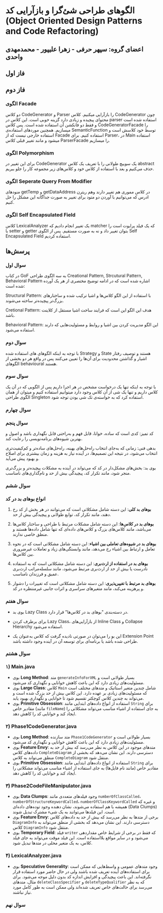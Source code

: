 # الگوهای طراحی شئ‌گرا و بازآرایی کد (Object Oriented Design Patterns and Code Refactoring)
## اعضای گروه: سپهر حرفی - زهرا علیپور - محمدمهدی واحدی

## فاز اول

## فاز دوم
### الگوی Facade 
دو کلاس CodeGenerator و Parser را بازآرایی میکنیم. کلاس CodeGenerator چون محتوای پیچیده و زیادی دارد گزینه خوبی است. این کلاس در parser استفاده شده است و فقط دو فانکشن آن استفاده شده است. پس کلاس CodeGeneratorFacade را میسازیم. همچنین موردهای استفاده‌ی SemanticFunction توسط خود کلاسش است و استفاده خارجی نیست که از Facade استفاده کنیم. برای Parser، در Main استفاده میشود و مانند تغییر قبلی کلاس ParserFacade را میسازیم.

### الگوی Polymorphism
برای این تغییر در CodeGenerator یک سوییچ طولانی  را با تعریف یک کلاس abstract حذف می‌کنیم و بعد با استفاده از کلاس خود و کلاس‌های زیر مجموعه  کار را جلو ببریم.

### الگوی Seperate Query From Modifier
منودهای getTemp و getDataAddress در کلاس مموری هم تغییر دارند وهم ریترن ادرس که می‌توانیم با آوردن دو متود برای تغییر به صورت جداگانه این مشکل را حل کنیم.

### الگوی Self Encapsulated Field 

کلاس LexicalAnalyzer یک تغییر انجام دادیم که matcher که یک فیلد پرایوت است را با setter و getter بتوان تغییر داد و نه به صورت مستقیم. پس از الگوی Self Encapsulated Field استفاده کردیم.

## پرسش‌ها

### سوال اول 

در کتاب GoF به سه الگوی طراحی Creational Pattern, Strcutural Pattern, Behavioral Pattern اشاره شده است که در ادامه توضیح مختصری از هر یک آورده شده است:

Structural Pattern: با استفاده از این الگو کلاس‌ها و اشیا ترکیب شده و ساختارهای بزرگ‌‌تر پیچیده‌تر ساخته می‌شوند. 

Cretional Pattern: هدف این الگو این است که فرایند ساخت اشیا مستقل از کلاینت باشد. 

Behavioral Pattern: این الگو مدیریت کردن بین اشیا و روابط و مسئولیت‌هایی که دارند استفاده می‌شود. 

### سوال دوم 
با توجه به اینکه الگوهای های استفاده شده Strategy و State هستند و توصیف رفتار اشیار و گذاشتن محدودیت برای آن‌ها را تعیین می‌کنند پس در واقع هر دو بخشی از الگو‌های behavioural هستند.  

### سوال سوم 
 با توجه به اینکه تنها یک درخواست مشخص در هر اجرا داریم پس از الگویی که در آن یک کلاس داریم و تنها یک شی از آن کلاس وجود دارد میتوانیم استفاده کنیم و میتوان از همان الگوی طراحی Singleton استفاده کرد که به خواسته‌ی تک شی بودن توجه شود. 
 
### سوال چهارم 

### سوال پنجم
کد تمیز: کدی است که ساده، خوانا، قابل فهم و به‌راحتی قابل نگهداری باشد و اصول و بهترین شیوه‌های برنامه‌نویسی را رعایت کند.

بدهی فنی: زمانی که به‌جای انتخاب راه‌حل‌های بهینه، راه‌حل‌های ساده‌تر و کم‌کیفیت‌تری انتخاب می‌شود، در نتیجه این تصمیم‌ها، در آینده نیاز به هزینه و زمان بیشتری برای اصلاح و بهبود پیش می‌آید.

بوی بد: بخش‌های مشکل‌دار در کد که می‌تواند در آینده به مشکلات پیچیده‌تر و بزرگ‌تری منجر شود، مانند تکرار کد، پیچیدگی بیش از حد و نام‌گذاری‌های نامناسب.

### سوال ششم 
### انواع بوهای بد در کد

1. **بوهای بد کلی**: این دسته شامل مشکلاتی است که می‌توانند در هر بخش از کد رخ دهند، مانند تکرار کد، توابع طولانی و پیچیدگی بیش از حد.

2. **بوهای بد در کلاس‌ها**: این دسته شامل مشکلات مرتبط با طراحی و ساختار کلاس‌ها می‌باشد، مانند کلاس‌های بزرگ و کلاس‌های داده‌ای که تنها شامل داده‌ها هستند و منطق خاصی ندارند.

3. **بوهای بد در شیوه‌های تعاملی بین اشیاء**: این دسته شامل مشکلاتی است که در نحوه تعامل و ارتباط بین اشیاء رخ می‌دهد، مانند وابستگی‌های زیاد و تعاملات غیرضروری بین کلاس‌ها.

4. **بوهای بد در استفاده از ارث‌بری**: این دسته شامل مشکلاتی است که به استفاده نادرست یا بیش از حد از ارث‌بری مرتبط می‌شود، مانند سلسله‌مراتب ارث‌بری عمیق و فرزندان نامناسب.

5. **بوهای بد مرتبط با تغییرپذیری**: این دسته شامل مشکلاتی است که تغییرات را دشوار و پرهزینه می‌کند، مانند متغیرهای سراسری و اثرات جانبی غیرمنتظره در کد.



### سوال هفتم 
- بوی بد Lazy Class در دسته‌بندی "بوهای بد در کلاس‌ها" قرار دارد.

- برای برطرف کردن Lazy Class، از بازآرایی‌های Inline Class و Collapse Hierarchy استفاده می‌شود.

- این بو را می‌توان در صورتی نادیده گرفت که کلاس به‌عنوان یک Extension Point طراحی شده باشد یا برنامه‌ای برای توسعه آن در آینده وجود داشته باشد.

### سوال هشتم 
### ۱) Main.java
- بوی **Long Method**: متد `generateInfoForXML` بسیار طولانی است و مسئولیت‌های زیادی دارد که این باعث کاهش خوانایی و نگهداری کد می‌شود.
- بوی **Large Class**: کلاس `Main` شامل چندین متغیر استاتیک و متدهای مختلف است که مسئولیت‌های زیادی بر عهده دارد. این کلاس بیش از حد بزرگ شده است و می‌تواند به چندین کلاس کوچکتر تقسیم شود تا خوانایی و نگهداری بهبود یابد.
- بوی **Primitive Obsession**: استفاده از انواع داده‌های ابتدایی مانند `String` برای مقادیر خاص (مانند `fileName`) به جای استفاده از اشیاء مناسب می‌تواند مشکلاتی را ایجاد کند و خوانایی کد را کاهش دهد.

### ۲) Phase1CodeGenerator.java
- بوی **Long Method**: متد سازنده `Phase1CodeGenerator` بسیار طولانی است و مسئولیت‌های زیادی دارد که این باعث کاهش خوانایی و نگهداری کد می‌شود.
- بوی **Feature Envy**: متدهای موجود در این کلاس به نظر می‌رسد که بیش از حد به داده‌های کلاس `CompleteDiagram` دسترسی دارند. این نشان می‌دهد که بخشی از منطق می‌تواند به کلاس `CompleteDiagram` منتقل شود.
- بوی **Primitive Obsession**: استفاده از انواع داده‌های ابتدایی مانند `String` برای مقادیر خاص (مانند نام فایل‌ها) به جای استفاده از اشیاء مناسب می‌تواند مشکلاتی را ایجاد کند و خوانایی کد را کاهش دهد.

### ۳) Phase2CodeFileManipulator.java
- بوی **Data Clumps**: وجود فیلدهای متعددی مانند `numberOfClassCalled`، `numberOfStructureKeywordCalled`، `numberOfClassKeywordCalled` و غیره که همیشه با هم استفاده می‌شوند، نشان دهنده وجود توده‌های داده‌ای (Data Clumps) است. این فیلدها می‌توانند به یک شیء مشترک تبدیل شوند.
- بوی **Feature Envy**: برخی از متدها به نظر می‌رسد که بیش از حد به داده‌های کلاس `DiagramInfo` دسترسی دارند. این نشان می‌دهد که بخشی از منطق می‌تواند به کلاس `DiagramInfo` منتقل شود.
- بوی **Temporary Field**: فیلد `writer` که فقط در برخی از شرایط خاص مقداردهی می‌شود و در سایر مواقع بلااستفاده است. این فیلد موقت می‌تواند به جای فیلد کلاس، به یک متغیر محلی در متدها تبدیل شود.

### ۴) LexicalAnalyzer.java
- بوی **Speculative Generality**: وجود متدهای عمومی و واسط‌هایی که ممکن است برای استفاده‌های آینده تعریف شده باشند ولی در حال حاضر مورد استفاده قرار نگرفته‌اند. این باعث پیچیدگی و افزایش اندازه کد بدون دلیل موجه می‌شود. برای مثال، متدهای `deleteClassSpecifier` و `deleteTypeQualifier` که به نظر می‌رسد برای حالت‌های خاص تعریف شده‌اند ولی ممکن است به طور کامل مورد نیاز نباشند.

### سوال نهم 
